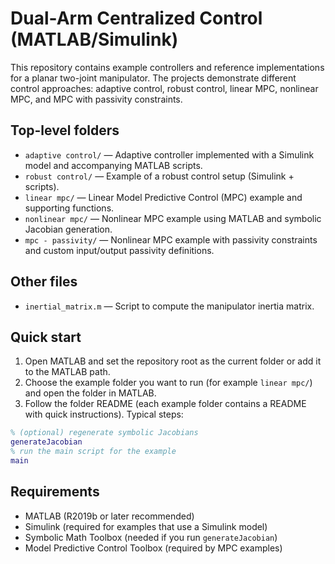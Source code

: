 # Dual-Arm Centralized Control (MATLAB/Simulink)

This repository contains example controllers and reference implementations for a planar two-joint manipulator. The projects demonstrate different control approaches: adaptive control, robust control, linear MPC, nonlinear MPC, and MPC with passivity constraints.

## Top-level folders
- `adaptive control/` — Adaptive controller implemented with a Simulink model and accompanying MATLAB scripts.
- `robust control/` — Example of a robust control setup (Simulink + scripts).
- `linear mpc/` — Linear Model Predictive Control (MPC) example and supporting functions.
- `nonlinear mpc/` — Nonlinear MPC example using MATLAB and symbolic Jacobian generation.
- `mpc - passivity/` — Nonlinear MPC example with passivity constraints and custom input/output passivity definitions.

## Other files
- `inertial_matrix.m` — Script to compute the manipulator inertia matrix.

## Quick start
1. Open MATLAB and set the repository root as the current folder or add it to the MATLAB path.
2. Choose the example folder you want to run (for example `linear mpc/`) and open the folder in MATLAB.
3. Follow the folder README (each example folder contains a README with quick instructions). Typical steps:

```matlab
% (optional) regenerate symbolic Jacobians
generateJacobian
% run the main script for the example
main
```

## Requirements
- MATLAB (R2019b or later recommended)
- Simulink (required for examples that use a Simulink model)
- Symbolic Math Toolbox (needed if you run `generateJacobian`)
- Model Predictive Control Toolbox (required by MPC examples)
